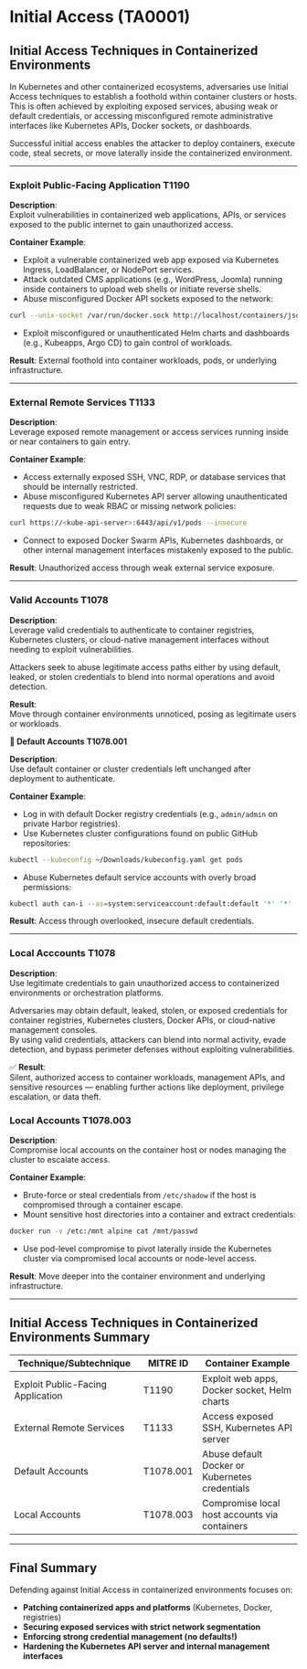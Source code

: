 # Initial Access (TA0001)

## **Initial Access Techniques in Containerized Environments**

In Kubernetes and other containerized ecosystems, adversaries use Initial Access techniques to establish a foothold within container clusters or hosts.\
This is often achieved by exploiting exposed services, abusing weak or default credentials, or accessing misconfigured remote administrative interfaces like Kubernetes APIs, Docker sockets, or dashboards.

Successful initial access enables the attacker to deploy containers, execute code, steal secrets, or move laterally inside the containerized environment.

***

### Exploit Public-Facing Application **T1190**&#x20;

**Description**:\
Exploit vulnerabilities in containerized web applications, APIs, or services exposed to the public internet to gain unauthorized access.

**Container Example**:

* Exploit a vulnerable containerized web app exposed via Kubernetes Ingress, LoadBalancer, or NodePort services.
* Attack outdated CMS applications (e.g., WordPress, Joomla) running inside containers to upload web shells or initiate reverse shells.
* Abuse misconfigured Docker API sockets exposed to the network:

```bash
curl --unix-socket /var/run/docker.sock http://localhost/containers/json
```

* Exploit misconfigured or unauthenticated Helm charts and dashboards (e.g., Kubeapps, Argo CD) to gain control of workloads.

**Result**: External foothold into container workloads, pods, or underlying infrastructure.

***

### External Remote Services **T1133**&#x20;

**Description**:\
Leverage exposed remote management or access services running inside or near containers to gain entry.

**Container Example**:

* Access externally exposed SSH, VNC, RDP, or database services that should be internally restricted.
* Abuse misconfigured Kubernetes API server allowing unauthenticated requests due to weak RBAC or missing network policies:

```bash
curl https://<kube-api-server>:6443/api/v1/pods --insecure
```

* Connect to exposed Docker Swarm APIs, Kubernetes dashboards, or other internal management interfaces mistakenly exposed to the public.

**Result**: Unauthorized access through weak external service exposure.

***

### Valid Accounts **T1078**&#x20;

**Description**:\
Leverage valid credentials to authenticate to container registries, Kubernetes clusters, or cloud-native management interfaces without needing to exploit vulnerabilities.

Attackers seek to abuse legitimate access paths  either by using default, leaked, or stolen credentials to blend into normal operations and avoid detection.

**Result**:\
Move through container environments unnoticed, posing as legitimate users or workloads.

**🛑 Default Accounts** **T1078.001**&#x20;

**Description**:\
Use default container or cluster credentials left unchanged after deployment to authenticate.

**Container Example**:

* Log in with default Docker registry credentials (e.g., `admin/admin` on private Harbor registries).
* Use Kubernetes cluster configurations found on public GitHub repositories:

```bash
kubectl --kubeconfig ~/Downloads/kubeconfig.yaml get pods
```

* Abuse Kubernetes default service accounts with overly broad permissions:

```bash
kubectl auth can-i --as=system:serviceaccount:default:default '*' '*'
```

**Result**: Access through overlooked, insecure default credentials.

***

### **Local Acccounts T1078**

**Description**:\
Use legitimate credentials to gain unauthorized access to containerized environments or orchestration platforms.

Adversaries may obtain default, leaked, stolen, or exposed credentials for container registries, Kubernetes clusters, Docker APIs, or cloud-native management consoles.\
By using valid credentials, attackers can blend into normal activity, evade detection, and bypass perimeter defenses without exploiting vulnerabilities.

✅ **Result**:\
Silent, authorized access to container workloads, management APIs, and sensitive resources — enabling further actions like deployment, privilege escalation, or data theft.

### **Local Accounts** **T1078.003**&#x20;

**Description**:\
Compromise local accounts on the container host or nodes managing the cluster to escalate access.

**Container Example**:

* Brute-force or steal credentials from `/etc/shadow` if the host is compromised through a container escape.
* Mount sensitive host directories into a container and extract credentials:

```bash
docker run -v /etc:/mnt alpine cat /mnt/passwd
```

* Use pod-level compromise to pivot laterally inside the Kubernetes cluster via compromised local accounts or node-level access.

**Result**: Move deeper into the container environment and underlying infrastructure.

***

## **Initial Access Techniques in Containerized Environments Summary**

| Technique/Subtechnique            | MITRE ID  | Container Example                              |
| --------------------------------- | --------- | ---------------------------------------------- |
| Exploit Public-Facing Application | T1190     | Exploit web apps, Docker socket, Helm charts   |
| External Remote Services          | T1133     | Access exposed SSH, Kubernetes API server      |
| Default Accounts                  | T1078.001 | Abuse default Docker or Kubernetes credentials |
| Local Accounts                    | T1078.003 | Compromise local host accounts via containers  |

***

## Final Summary

Defending against Initial Access in containerized environments focuses on:

* **Patching containerized apps and platforms** (Kubernetes, Docker, registries)
* **Securing exposed services with strict network segmentation**
* **Enforcing strong credential management (no defaults!)**
* **Hardening the Kubernetes API server and internal management interfaces**
